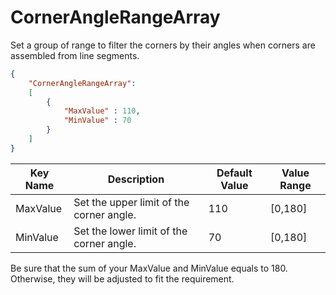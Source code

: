 # CornerAngleRangeArray

Set a group of range to filter the corners by their angles when corners are assembled from line segments.

```json
{
    "CornerAngleRangeArray": 
    [
        {
            "MaxValue" : 110,
            "MinValue" : 70
        }
    ]
}
```

| Key Name | Description | Default Value | Value Range |
| -------- | ----------- | ------------- | ----------- |
| MaxValue | Set the upper limit of the corner angle. | 110 | [0,180] |
| MinValue | Set the lower limit of the corner angle. | 70 | [0,180] |

Be sure that the sum of your MaxValue and MinValue equals to 180. Otherwise, they will be adjusted to fit the requirement.
